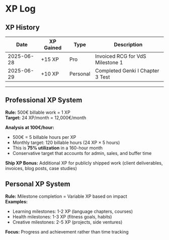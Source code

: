 # XP Log

## XP History
| Date       | XP Gained | Type     | Description                       |
| ---------- | --------- | -------- | --------------------------------- |
| 2025-06-28 | +15 XP    | Pro      | Invoiced RCG for VdS Milestone 1 |
| 2025-06-29 | +10 XP    | Personal | Completed Genki I Chapter 3 Test |

---

## Professional XP System
**Rule:** 500€ billable work = 1 XP  
**Target:** 24 XP/month = 12,000€/month

**Analysis at 100€/hour:**
- 500€ = 5 billable hours per XP
- Monthly target: 120 billable hours (24 XP × 5 hours)
- This is **75% utilization** in a 160-hour month
- Conservative target that accounts for admin, sales, and buffer time

**Ship XP Bonus:** Additional XP for publicly shipped work (client deliverables, invoices, blog posts, case studies)

## Personal XP System  
**Rule:** Milestone completion = Variable XP based on impact  
**Examples:**
- Learning milestones: 1-2 XP (language chapters, courses)
- Health milestones: 1-3 XP (fitness goals, habits)
- Creative milestones: 2-5 XP (projects, side ventures)

**Focus:** Progress and achievement rather than time tracking
